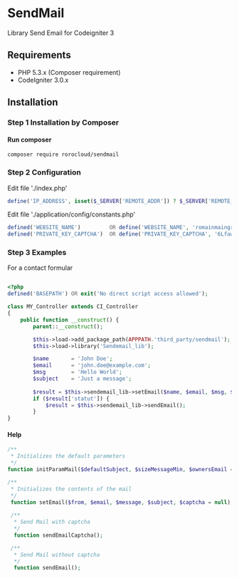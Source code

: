 # SendMail
Library Send Email for Codeigniter 3

## Requirements

- PHP 5.3.x (Composer requirement)
- CodeIgniter 3.0.x

## Installation
### Step 1 Installation by Composer
#### Run composer
```shell
composer require rorocloud/sendmail
```

### Step 2 Configuration
Edit file './index.php'
```php
define('IP_ADDRESS', isset($_SERVER['REMOTE_ADDR']) ? $_SERVER['REMOTE_ADDR'] : '127.0.0.1');
```

Edit file './application/config/constants.php'
```php
defined('WEBSITE_NAME')         OR define('WEBSITE_NAME', 'romainmaingre.fr');
defined('PRIVATE_KEY_CAPTCHA')  OR define('PRIVATE_KEY_CAPTCHA', '6LfawyYTAAAAAIuqw5MWX4SWecUuh663RSzGtvOz');
```

### Step 3 Examples
For a contact formular
```php

<?php
defined('BASEPATH') OR exit('No direct script access allowed');

class MY_Controller extends CI_Controller
{
    public function __construct() {
        parent::__construct();

        $this->load->add_package_path(APPPATH.'third_party/sendmail');
        $this->load->library('Sendemail_lib');

        $name       = 'John Doe';
        $email      = 'john.doe@example.com';
        $msg        = 'Hello World';
        $subject    = 'Just a message';
        
        $result = $this->sendemail_lib->setEmail($name, $email, $msg, $subject, $captcha);
        if ($result['statut']) {
            $result = $this->sendemail_lib->sendEmail();
        }
}
```

#### Help
```php
/**
 * Initializes the default parameters
 */
function initParamMail($defaultSubject, $sizeMessageMin, $ownersEmail = array());

/**
 * Initializes the contents of the mail
 */
 function setEmail($from, $email, $message, $subject, $captcha = null);
 
 /**
  * Send Mail with captcha
  */
  function sendEmailCaptcha();

 /**
  * Send Mail without captcha
  */
  function sendEmail();

```
